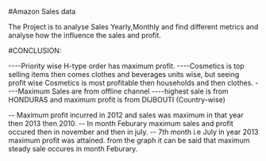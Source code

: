 #Amazon Sales data

The Project is to analyse Sales Yearly,Monthly and find different metrics and analyse how the influence the sales and profit.

#CONCLUSION:

----Priority wise H-type order has maximum profit.
----Cosmetics is top selling items then comes clothes and beverages units wise, but seeing profit wise Cosmetics is most profitable then households and then clothes.
----Maximum Sales are from offline channel
----highest sale is from HONDURAS and maximum profit is from DIJBOUTI (Country-wise)


-- Maximum profit incurred in 2012 and sales was maximum in that year then 2013 then 2010. 
-- In month Feburary maximum sales and profit occured then in november and then in july. 
-- 7th month i.e July  in year 2013 maximum profit was attained. from the graph it can be said that maximum steady sale occures in month Feburary.
